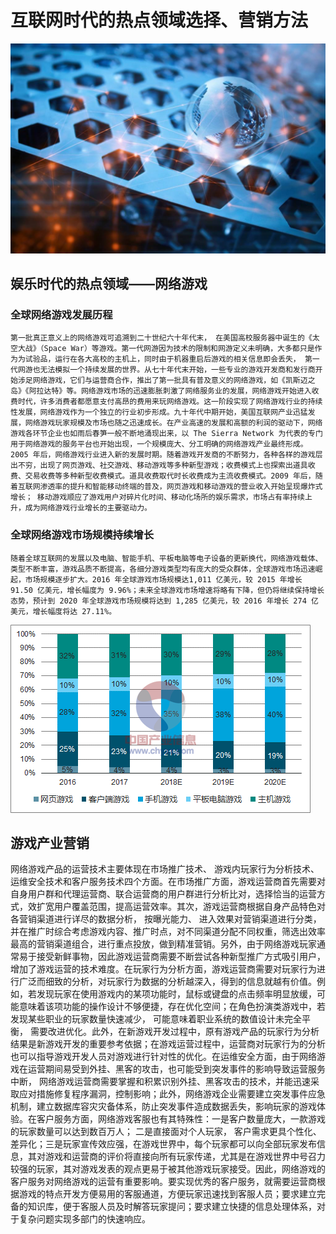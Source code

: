 # 互联网时代的热点领域选择、营销方法

![](https://github.com/utaZ/zwr-homework/blob/gh-pages/images/internet.jpg)

## 娱乐时代的热点领域——网络游戏

### 全球网络游戏发展历程
    第一批真正意义上的网络游戏可追溯到二十世纪六十年代末， 在美国高校服务器中诞生的《太空大战》（Space War）等游戏。第一代网游因为技术的限制和网游定义未明确，大多都只是作为为试验品，运行在各大高校的主机上，同时由于机器重启后游戏的相关信息即会丢失， 第一代网游也无法模拟一个持续发展的世界。从七十年代末开始，一些专业的游戏开发商和发行商开始涉足网络游戏，它们与运营商合作，推出了第一批具有普及意义的网络游戏，如《凯斯迈之岛》《阿拉达特》等。网络游戏市场的迅速膨胀刺激了网络服务业的发展，网络游戏开始进入收费时代，许多消费者都愿意支付高昂的费用来玩网络游戏。这一阶段实现了网络游戏行业的持续性发展，网络游戏作为一个独立的行业初步形成。九十年代中期开始，美国互联网产业迅猛发展，网络游戏玩家规模及市场也随之迅速成长。在产业高速的发展和高额的利润的驱动下，网络游戏各环节企业也如雨后春笋一般不断地涌现出来，以 The Sierra Network 为代表的专门用于网络游戏的服务平台也开始出现，一个规模庞大、分工明确的网络游戏产业最终形成。2005 年后，网络游戏行业进入新的发展时期。随着游戏开发商的不断努力，各种各样的游戏层出不穷，出现了网页游戏、社交游戏、移动游戏等多种新型游戏；收费模式上也探索出道具收费、交易收费等多种新型收费模式。道具收费取代时长收费成为主流收费模式。2009 年后，随着互联网渗透率的提升和智能移动终端的普及，网页游戏和移动游戏的营业收入开始呈现爆炸式增长； 移动游戏顺应了游戏用户对碎片化时间、移动化场所的娱乐需求，市场占有率持续上升，成为网络游戏行业增长的主要驱动力。

### 全球网络游戏市场规模持续增长
    随着全球互联网的发展以及电脑、智能手机、平板电脑等电子设备的更新换代，网络游戏载体、类型不断丰富，游戏品质不断提高，各细分游戏类型均有庞大的受众群体，全球游戏市场迅速崛起，市场规模逐步扩大。2016 年全球游戏市场规模达1,011 亿美元，较 2015 年增长 91.50 亿美元，增长幅度为 9.96%；未来全球游戏市场增速将略有下降，但仍将继续保持增长态势，预计到 2020 年全球游戏市场规模将达到 1,285 亿美元，较 2016 年增长 274 亿美元，增长幅度将达 27.11%。
![](https://github.com/utaZ/zwr-homework/blob/gh-pages/images/20180418135439_m.png)

## 游戏产业营销
网络游戏产品的运营技术主要体现在市场推广技术、 游戏内玩家行为分析技术、运维安全技术和客户服务技术四个方面。在市场推广方面，游戏运营商首先需要对自身用户群和代理运营商、联合运营商的用户群进行分析比对，选择恰当的运营方式，效扩宽用户覆盖范围，提高运营效率。其次，游戏运营商根据自身产品特色对各营销渠道进行详尽的数据分析， 按曝光能力、 进入效果对营销渠道进行分类， 并在推广时综合考虑游戏内容、推广时点，对不同渠道分配不同权重，筛选出效率最高的营销渠道组合，进行重点投放，做到精准营销。另外，由于网络游戏玩家通常易于接受新鲜事物，因此游戏运营商需要不断尝试各种新型推广方式吸引用户， 增加了游戏运营的技术难度。在玩家行为分析方面，游戏运营商需要对玩家行为进行广泛而细致的分析，对玩家行为数据的分析越深入，得到的信息就越有价值。例如，若发现玩家在使用游戏内的某项功能时，鼠标或键盘的点击频率明显放缓，可能意味着该项功能的操作设计不够便捷，存在优化空间；在角色扮演类游戏中，若发现某些职业的玩家数量快速减少， 可能意味着职业系统的数值设计未完全平衡， 需要改进优化。此外，在新游戏开发过程中，原有游戏产品的玩家行为分析结果是新游戏开发的重要参考依据；在游戏运营过程中，运营商对玩家行为的分析也可以指导游戏开发人员对游戏进行针对性的优化。在运维安全方面，由于网络游戏在运营期间易受到外挂、黑客的攻击，也可能受到突发事件的影响导致运营服务中断， 网络游戏运营商需要掌握和积累识别外挂、黑客攻击的技术，并能迅速采取应对措施修复程序漏洞，控制影响；此外，网络游戏企业需要建立突发事件应急机制，建立数据库容灾灾备体系，防止突发事件造成数据丢失，影响玩家的游戏体验。在客户服务方面，网络游戏客服也有其特殊性：一是客户数量庞大，一款游戏的玩家数量可以达到数百万人； 二是直接面对个人玩家， 客户需求更具个性化、差异化；三是玩家宣传效应强，在游戏世界中，每个玩家都可以向全部玩家发布信息，其对游戏和运营商的评价将直接向所有玩家传递，尤其是在游戏世界中号召力较强的玩家，其对游戏发表的观点更易于被其他游戏玩家接受。因此，网络游戏的客户服务对网络游戏的运营有重要影响。要实现优秀的客户服务，就需要运营商根据游戏的特点开发方便易用的客服通道，方便玩家迅速找到客服人员；要求建立完备的知识库，便于客服人员及时解答玩家提问；要求建立快捷的信息处理体系，对于复杂问题实现多部门的快速响应。